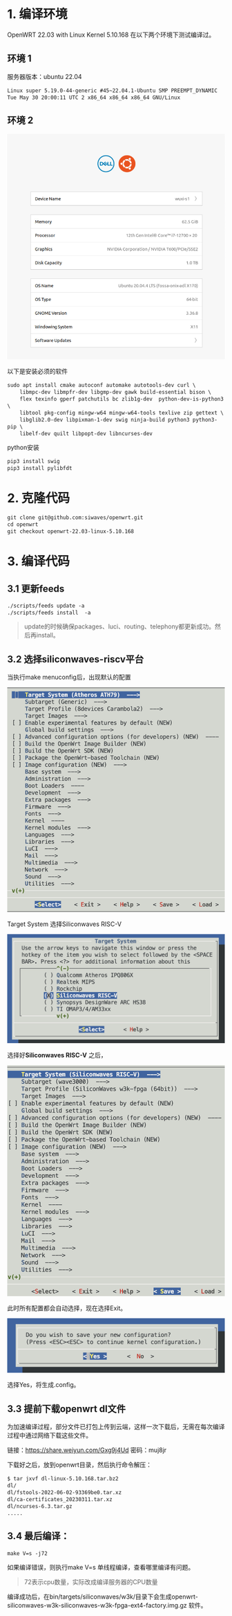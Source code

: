 # 1. 编译环境

OpenWRT 22.03 with Linux Kernel 5.10.168 在以下两个环境下测试编译过。

## 环境 1

服务器版本：ubuntu 22.04

```
Linux super 5.19.0-44-generic #45~22.04.1-Ubuntu SMP PREEMPT_DYNAMIC Tue May 30 20:00:11 UTC 2 x86_64 x86_64 x86_64 GNU/Linux
```

## 环境 2

![](./pictures/ubuntu_20_sys_info.png)

以下是安装必须的软件

```shell
sudo apt install cmake autoconf automake autotools-dev curl \
	libmpc-dev libmpfr-dev libgmp-dev gawk build-essential bison \
	flex texinfo gperf patchutils bc zlib1g-dev  python-dev-is-python3 \
	libtool pkg-config mingw-w64 mingw-w64-tools texlive zip gettext \
	libglib2.0-dev libpixman-1-dev swig ninja-build python3 python3-pip \
	libelf-dev quilt libpopt-dev libncurses-dev
```

python安装

```
pip3 install swig
pip3 install pylibfdt
```



# 2. 克隆代码

```
git clone git@github.com:siwaves/openwrt.git
cd openwrt
git checkout openwrt-22.03-linux-5.10.168 
```



# 3. 编译代码

## 3.1 更新feeds

```
./scripts/feeds update -a
./scripts/feeds install  -a
```

> update的时候确保packages、luci、routing、telephony都更新成功。然后再install。

## 3.2 选择siliconwaves-riscv平台

当执行make menuconfig后，出现默认的配置

![](./pictures/default.png)



Target System 选择Siliconwaves RISC-V

![](./pictures/target-system-riscv.png)



选择好**Siliconwaves RISC-V** 之后，

![](./pictures/select-riscv-siliconwaves.png)



此时所有配置都会自动选择，现在选择Exit。

![exit](./pictures/exit.png)

选择Yes，将生成.config。



## 3.3 提前下载openwrt dl文件

为加速编译过程，部分文件已打包上传到云端，这样一次下载后，无需在每次编译过程中通过网络下载这些文件。

链接：https://share.weiyun.com/Gxg9j4Ud 密码：muj8jr

下载好之后，放到openwrt目录，然后执行命令解压：

```shell
$ tar jxvf dl-linux-5.10.168.tar.bz2 
dl/
dl/fstools-2022-06-02-93369be0.tar.xz
dl/ca-certificates_20230311.tar.xz
dl/ncurses-6.3.tar.gz
.....
```



## 3.4 最后编译：

```
make V=s -j72
```

如果编译错误，则执行make V=s 单线程编译，查看哪里编译有问题。

> 72表示cpu数量，实际改成编译服务器的CPU数量



编译成功后，在bin/targets/siliconwaves/w3k/目录下会生成openwrt-siliconwaves-w3k-siliconwaves-w3k-fpga-ext4-factory.img.gz 软件。